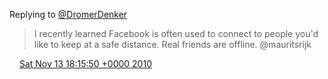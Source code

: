 Replying to [@DromerDenker](https://twitter.com/mauritsrijk/status/3509946742210560)

> I recently learned Facebook is often used to connect to people you'd like to keep at a safe distance\. Real friends are offline\. @mauritsrijk

<img src="../../media/tweet.ico" width="12" /> [Sat Nov 13 18:15:50 +0000 2010](https://twitter.com/DromerDenker/status/3511369705984000)